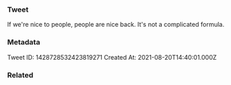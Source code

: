 ### Tweet
If we're nice to people, people are nice back. It's not a complicated formula.

### Metadata
Tweet ID: 1428728532423819271
Created At: 2021-08-20T14:40:01.000Z

### Related

